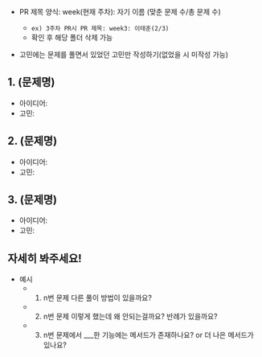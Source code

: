 - PR 제목 양식: week(현재 주차): 자기 이름 (맞춘 문제 수/총 문제 수)

  - `ex) 3주차 PR시 PR 제목: week3: 이태훈(2/3)`
  - 확인 후 해당 폴더 삭제 가능

- 고민에는 문제를 풀면서 있었던 고민만 작성하기(없었을 시 미작성 가능)

## 1. (문제명)

- 아이디어:
- 고민:

## 2. (문제명)

- 아이디어:
- 고민:

## 3. (문제명)

- 아이디어:
- 고민:

## 자세히 봐주세요!

- 예시
  - 1. n번 문제 다른 풀이 방법이 있을까요?
  - 2. n번 문제 이렇게 했는데 왜 안되는걸까요? 반례가 있을까요?
  - 3. n번 문제에서 ___한 기능에는 메서드가 존재하나요? or 더 나은 메서드가 있나요?